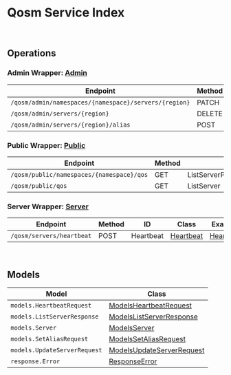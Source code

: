 # Qosm Service Index

&nbsp;  

## Operations

### Admin Wrapper:  [Admin](../src/main/java/net/accelbyte/sdk/api/qosm/wrappers/Admin.java)
| Endpoint | Method | ID | Class | Example |
|---|---|---|---|---|
| `/qosm/admin/namespaces/{namespace}/servers/{region}` | PATCH | UpdateServerConfig | [UpdateServerConfig](../src/main/java/net/accelbyte/sdk/api/qosm/operations/admin/UpdateServerConfig.java) | [UpdateServerConfig](../samples/cli/src/main/java/net/accelbyte/sdk/cli/api/qosm/admin/UpdateServerConfig.java) |
| `/qosm/admin/servers/{region}` | DELETE | DeleteServer | [DeleteServer](../src/main/java/net/accelbyte/sdk/api/qosm/operations/admin/DeleteServer.java) | [DeleteServer](../samples/cli/src/main/java/net/accelbyte/sdk/cli/api/qosm/admin/DeleteServer.java) |
| `/qosm/admin/servers/{region}/alias` | POST | SetServerAlias | [SetServerAlias](../src/main/java/net/accelbyte/sdk/api/qosm/operations/admin/SetServerAlias.java) | [SetServerAlias](../samples/cli/src/main/java/net/accelbyte/sdk/cli/api/qosm/admin/SetServerAlias.java) |

### Public Wrapper:  [Public](../src/main/java/net/accelbyte/sdk/api/qosm/wrappers/Public.java)
| Endpoint | Method | ID | Class | Example |
|---|---|---|---|---|
| `/qosm/public/namespaces/{namespace}/qos` | GET | ListServerPerNamespace | [ListServerPerNamespace](../src/main/java/net/accelbyte/sdk/api/qosm/operations/public_/ListServerPerNamespace.java) | [ListServerPerNamespace](../samples/cli/src/main/java/net/accelbyte/sdk/cli/api/qosm/public_/ListServerPerNamespace.java) |
| `/qosm/public/qos` | GET | ListServer | [ListServer](../src/main/java/net/accelbyte/sdk/api/qosm/operations/public_/ListServer.java) | [ListServer](../samples/cli/src/main/java/net/accelbyte/sdk/cli/api/qosm/public_/ListServer.java) |

### Server Wrapper:  [Server](../src/main/java/net/accelbyte/sdk/api/qosm/wrappers/Server.java)
| Endpoint | Method | ID | Class | Example |
|---|---|---|---|---|
| `/qosm/servers/heartbeat` | POST | Heartbeat | [Heartbeat](../src/main/java/net/accelbyte/sdk/api/qosm/operations/server/Heartbeat.java) | [Heartbeat](../samples/cli/src/main/java/net/accelbyte/sdk/cli/api/qosm/server/Heartbeat.java) |


&nbsp;  

## Models

| Model | Class |
|---|---|
| `models.HeartbeatRequest` | [ModelsHeartbeatRequest](../src/main/java/net/accelbyte/sdk/api/qosm/models/ModelsHeartbeatRequest.java) |
| `models.ListServerResponse` | [ModelsListServerResponse](../src/main/java/net/accelbyte/sdk/api/qosm/models/ModelsListServerResponse.java) |
| `models.Server` | [ModelsServer](../src/main/java/net/accelbyte/sdk/api/qosm/models/ModelsServer.java) |
| `models.SetAliasRequest` | [ModelsSetAliasRequest](../src/main/java/net/accelbyte/sdk/api/qosm/models/ModelsSetAliasRequest.java) |
| `models.UpdateServerRequest` | [ModelsUpdateServerRequest](../src/main/java/net/accelbyte/sdk/api/qosm/models/ModelsUpdateServerRequest.java) |
| `response.Error` | [ResponseError](../src/main/java/net/accelbyte/sdk/api/qosm/models/ResponseError.java) |

